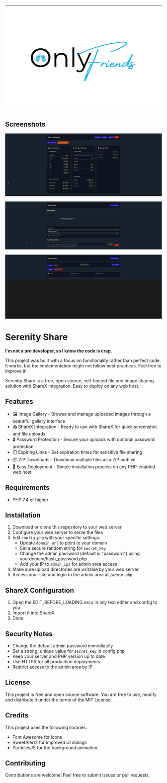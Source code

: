 ![Serenity Share](assets/images/logo.png)

## Screenshots

![Dashboard](assets/images/dash.png)

![File Sharing](assets/images/share.png)

![Gallery View](assets/images/gallery.png)


# Serenity Share

**I'm not a pro developer, so I know the code is crap.**

This project was built with a focus on functionality rather than perfect code. It works, but the implementation might not follow best practices. Feel free to improve it!

Serenity Share is a free, open source, self-hosted file and image sharing solution with ShareX integration. Easy to deploy on any web host.

## Features

- 🖼️ Image Gallery - Browse and manage uploaded images through a beautiful gallery interface
- 📤 ShareX Integration - Ready to use with ShareX for quick screenshot and file uploads
- 🔒 Password Protection - Secure your uploads with optional password protection
- ⏱️ Expiring Links - Set expiration times for sensitive file sharing
- 📦 ZIP Downloads - Download multiple files as a ZIP archive
- 🚀 Easy Deployment - Simple installation process on any PHP-enabled web host

## Requirements

- PHP 7.4 or higher

## Installation

1. Download or clone this repository to your web server
2. Configure your web server to serve the files
3. Edit `config.php` with your specific settings:
   - Update `domain_url` to point to your domain
   - Set a secure random string for `secret_key`
   - Change the admin password (default is "password") using yourdomain/hash_password.php
   - Add your IP to `admin_ips` for admin area access
4. Make sure upload directories are writable by your web server
5. Access your site and login to the admin area at `/admin.php`

## ShareX Configuration

1. Open the EDIT_BEFORE_LOADING.sxcu in any text editer and config to you
2. Import it into ShareX
3. Done

## Security Notes

- Change the default admin password immediately
- Set a strong, unique value for `secret_key` in config.php
- Keep your server and PHP version up to date
- Use HTTPS for all production deployments
- Restrict access to the admin area by IP

## License

This project is free and open source software. You are free to use, modify and distribute it under the terms of the MIT License.

## Credits

This project uses the following libraries:

- Font Awesome for icons
- SweetAlert2 for improved UI dialogs
- ParticlesJS for the background animation

## Contributing

Contributions are welcome! Feel free to submit issues or pull requests. 
